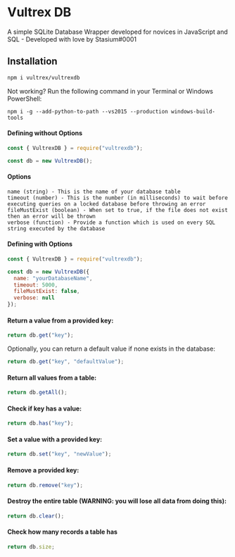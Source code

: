 # Vultrex DB

A simple SQLite Database Wrapper developed for novices in JavaScript and SQL - Developed with love by Stasium#0001

## Installation

```bash
npm i vultrex/vultrexdb
```  
  
Not working? Run the following command in your Terminal or Windows PowerShell:

`npm i -g --add-python-to-path --vs2015 --production windows-build-tools`

#### Defining without Options

```javascript
const { VultrexDB } = require("vultrexdb");

const db = new VultrexDB();
```

#### Options
```
name (string) - This is the name of your database table
timeout (number) - This is the number (in milliseconds) to wait before executing queries on a locked database before throwing an error
fileMustExist (boolean) - When set to true, if the file does not exist then an error will be thrown
verbose (function) - Provide a function which is used on every SQL string executed by the database
```

#### Defining with Options
```javascript
const { VultrexDB } = require("vultrexdb");

const db = new VultrexDB({
  name: "yourDatabaseName",
  timeout: 5000,
  fileMustExist: false,
  verbose: null 
});
```

#### Return a value from a provided key:

```javascript
return db.get("key");
```

Optionally, you can return a default value if none exists in the database:

```javascript
return db.get("key", "defaultValue");
```

#### Return all values from a table:

```javascript
return db.getAll();
```

#### Check if key has a value:

```javascript
return db.has("key");
```

#### Set a value with a provided key:

```javascript
return db.set("key", "newValue");
```

#### Remove a provided key:

```javascript
return db.remove("key");
```

#### Destroy the entire table (WARNING: you will lose all data from doing this):

```javascript
return db.clear();
```

#### Check how many records a table has

```javascript
return db.size;
```

